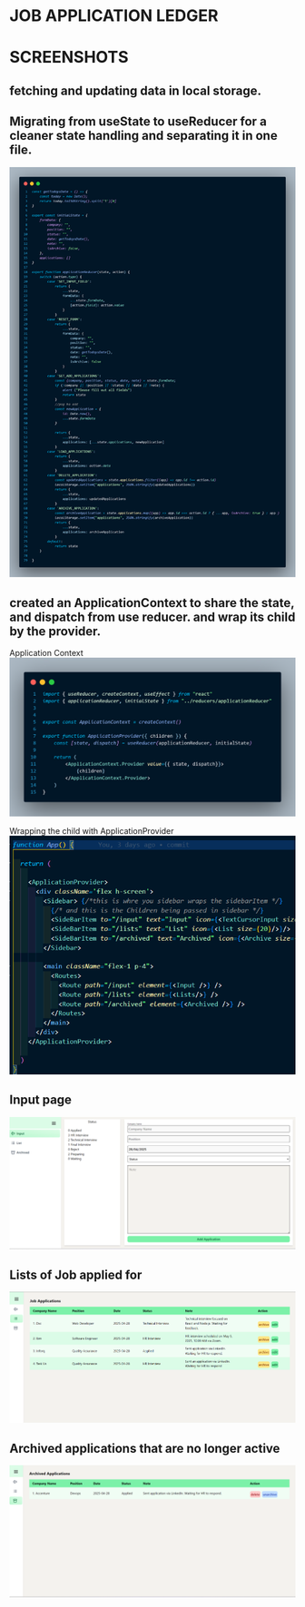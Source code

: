# JOB APPLICATION LEDGER


# SCREENSHOTS
## fetching and updating data in local storage.

## Migrating from useState to useReducer for a cleaner state handling and separating it in one file.

![Screenshot](./src/img/applicationReducer.png)

## created an ApplicationContext to share the state, and dispatch from use reducer. and wrap its child by the provider.

Application Context
![Screenshot](./src/img/ApplicationContext.png)

Wrapping the child with ApplicationProvider
![Screenshot](./src/img/wrapping%20.png)

## Input page
![Screenshot](./src/img/input.png)

## Lists of Job applied for 
![Screenshot](./src/img/lists.png)  

## Archived applications that are no longer active
![Screeenshot](./src/img/archivedApp.png)